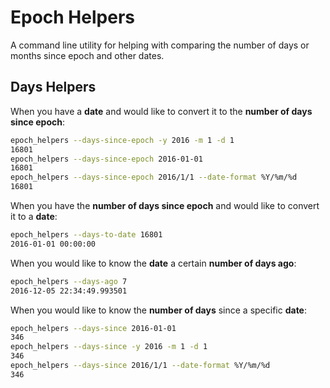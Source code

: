 Epoch Helpers
======

A command line utility for helping with comparing the number of days or months since epoch and other dates.

Days Helpers
------


When you have a **date** and would like to convert it to the **number of days since epoch**:
```sh
epoch_helpers --days-since-epoch -y 2016 -m 1 -d 1
16801
epoch_helpers --days-since-epoch 2016-01-01
16801
epoch_helpers --days-since-epoch 2016/1/1 --date-format %Y/%m/%d
16801
```

When you have the **number of days since epoch** and would like to convert it to a **date**:
```sh
epoch_helpers --days-to-date 16801
2016-01-01 00:00:00
```

When you would like to know the **date** a certain **number of days ago**:
```sh
epoch_helpers --days-ago 7
2016-12-05 22:34:49.993501
```

When you would like to know the **number of days** since a specific **date**:
```sh
epoch_helpers --days-since 2016-01-01
346
epoch_helpers --days-since -y 2016 -m 1 -d 1
346
epoch_helpers --days-since 2016/1/1 --date-format %Y/%m/%d
346
```
